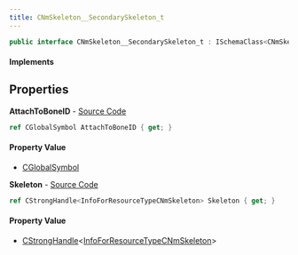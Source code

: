 ```yaml
---
title: CNmSkeleton__SecondarySkeleton_t
---
```


```csharp
public interface CNmSkeleton__SecondarySkeleton_t : ISchemaClass<CNmSkeleton__SecondarySkeleton_t>, ISchemaField, ISchemaClass, INativeHandle
```

#### Implements

## Properties

**AttachToBoneID** - [Source Code](https://github.com/swiftly-solution/swiftlys2/blob/main/managed/src/SwiftlyS2.Generated/Schemas/Interfaces/CNmSkeleton__SecondarySkeleton_t.cs#L16)

```csharp
ref CGlobalSymbol AttachToBoneID { get; }
```

#### Property Value

- [CGlobalSymbol](/docs/api/shared/natives/cglobalsymbol)

**Skeleton** - [Source Code](https://github.com/swiftly-solution/swiftlys2/blob/main/managed/src/SwiftlyS2.Generated/Schemas/Interfaces/CNmSkeleton__SecondarySkeleton_t.cs#L18)

```csharp
ref CStrongHandle<InfoForResourceTypeCNmSkeleton> Skeleton { get; }
```

#### Property Value

- [CStrongHandle](/docs/api/shared/natives/cstronghandle-1)<[InfoForResourceTypeCNmSkeleton](/docs/api/shared/schemadefinitions/infoforresourcetypecnmskeleton)>

